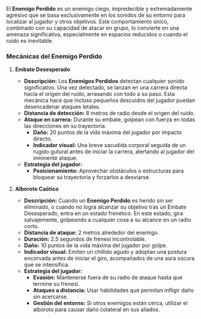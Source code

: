 
El **Enemigo Perdido** es un enemigo ciego, impredecible y extremadamente agresivo que se basa exclusivamente en los sonidos de su entorno para localizar al jugador y otros objetivos. Este comportamiento único, combinado con su capacidad de atacar en grupo, lo convierte en una amenaza significativa, especialmente en espacios reducidos o cuando el ruido es inevitable.

### Mecánicas del Enemigo Perdido

1. **Embate Desesperado**
    - **Descripción:** Los **Enemigos Perdidos** detectan cualquier sonido significativo. Una vez detectado, se lanzan en una carrera directa hacia el origen del ruido, arrasando con todo a su paso. Esta mecánica hace que incluso pequeños descuidos del jugador puedan desencadenar ataques letales.
    - **Distancia de detección:** 8 metros de radio desde el origen del ruido.
    - **Ataque en carrera:** Durante su embate, golpean con fuerza en todas las direcciones en su trayectoria.
        - **Daño:** 20 puntos de la vida máxima del jugador por impacto directo.
        - **Indicador visual:** Una breve sacudida corporal seguida de un rugido gutural antes de iniciar la carrera, alertando al jugador del inminente ataque.
    - **Estrategia del jugador:**
        - **Posicionamiento:** Aprovechar obstáculos o estructuras para bloquear su trayectoria y forzarlos a desviarse.
2. **Alboroto Caótico**

    - **Descripción:** Cuando un **Enemigo Perdido** es herido sin ser eliminado, o cuando no logra alcanzar su objetivo tras un Embate Desesperado, entra en un estado frenético. En este estado, gira salvajemente, golpeando a cualquier cosa a su alcance en un radio corto.
    - **Distancia de ataque:** 2 metros alrededor del enemigo.
    - **Duración:** 2.5 segundos de frenesí incontrolable.
    - **Daño:**  10 puntos de la vida máxima del jugador por golpe.
    - **Indicador visual:** Emiten un chillido agudo y adoptan una postura encorvada antes de iniciar el giro, acompañados de una aura oscura que se intensifica.
    - **Estrategia del jugador:**
        - **Evasión:** Mantenerse fuera de su radio de ataque hasta que termine su frenesí.
        - **Ataques a distancia:** Usar habilidades que permitan infligir daño sin acercarse.
        - **Gestión del entorno:** Si otros enemigos están cerca, utilizar el alboroto para causar daño colateral en sus aliados.

